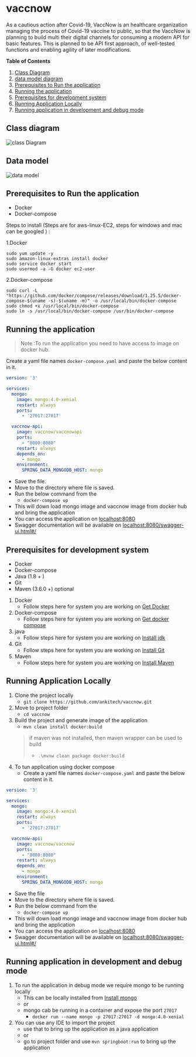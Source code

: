 # vaccnow
As a cautious action after Covid-19, VaccNow is an healthcare organization managing the process of Covid-19 vaccine to public, so that the VaccNow is planning to build multi their digital channels for consuming a modern API for basic features. This is planned to be API first approach, of well-tested functions and enabling agility of later modifications.

**Table of Contents**
1. [Class Diagram](#class-diagram)
2. [data model diagram](#data-model)
3. [Prerequisites to Run the application](#prerequisites-to-run-the-application)
4. [Running the application](#running-the-application)
5. [Prerequisites for development system](#prerequisites-for-development-system)
6. [Running Application Locally](#running-application-locally)
7. [Running application in development and debug mode](#running-application-in-development-and-debug-mode)

## Class diagram
![class Diagram](https://github.com/ankitech/vaccnow/blob/master/class_diagram.png) 

## Data model
![data model](https://github.com/ankitech/vaccnow/blob/master/datamodel.png) 

## Prerequisites to Run the application
- Docker
- Docker-compose

Steps to install (Steps are for aws-linux-EC2, steps for windows and mac can be googled ) :

1.Docker 
```shell script
sudo yum update -y
sudo amazon-linux-extras install docker
sudo service docker start
sudo usermod -a -G docker ec2-user
```
2.Docker-compose 
```shell script
sudo curl -L "https://github.com/docker/compose/releases/download/1.25.5/docker-compose-$(uname -s)-$(uname -m)" -o /usr/local/bin/docker-compose
sudo chmod +x /usr/local/bin/docker-compose
sudo ln -s /usr/local/bin/docker-compose /usr/bin/docker-compose
```

## Running the application
>Note :To run the application you need to have access to image on docker hub.

Create a yaml file names `docker-compose.yaml` and paste the below content in it.
```yaml
version: '3'

services:
  mongo:
    image: mongo:4.0-xenial
    restart: always
    ports:
      - '27017:27017'

  vaccnow-api:
    image: vaccnow/vaccnowapi
    ports:
      - "8080:8080"
    restart: always
    depends_on:
      - mongo
    environment:
      SPRING_DATA_MONGODB_HOST: mongo
```
- Save the file. 
- Move to the directory where file is saved.
- Run the below command from the 
    - ``docker-compose up``
- This will down load mongo image and vaccnow image from docker hub and bring the application 
- You can access the application on [localhost:8080](http://localhost:8080)
- Swagger documentation will be available on [localhost:8080/swagger-ui.html#/](http://localhost:8080/swagger-ui.html#/)

## Prerequisites for development system
* Docker 
* Docker-compose 
* Java   (1.8 + )
* Git    
* Maven  (3.6.0 +) optional

1. Docker 
    - Follow steps here for system you are working on [Get Docker](https://docs.docker.com/get-docker/)
2. Docker-compose 
    - Follow steps here for system you are working on [Get docker compose](https://docs.docker.com/compose/install/)
3. java
    - Follow steps here for system you are working on [Install jdk](https://www.oracle.com/java/technologies/javase-downloads.html)
4. Git
    - Follow steps here for system you are working on [Install Git](https://git-scm.com/book/en/v2/Getting-Started-Installing-Git)
5. Maven
    - Follow steps here for system you are working on [Install Maven](https://maven.apache.org/install.html)

## Running Application Locally
1. Clone the project locally
    - ``git clone https://github.com/ankitech/vaccnow.git ``
2. Move to project folder
    - ``cd vaccnow``
3. Build the project and generate image of the application
    - ``mvn clean install docker:build``
    >if maven was not installed, then maven wrapper can be used to build
    > - ``.\mvnw clean package docker:build``
4. To tun application using docker compose                                                                                                       
    - Create a yaml file names `docker-compose.yaml` and paste the below content in it.
```yaml
version: '3'

services:
  mongo:
    image: mongo:4.0-xenial
    restart: always
    ports:
      - '27017:27017'

  vaccnow-api:
    image: vaccnow/vaccnow
    ports:
      - "8080:8080"
    restart: always
    depends_on:
      - mongo
    environment:
      SPRING_DATA_MONGODB_HOST: mongo
```
- Save the file
- Move to the directory where file is saved.
- Run the below command from the 
    - ``docker-compose up``
- This will down load mongo image and vaccnow image from docker hub and bring the application
- You can access the application on [localhost:8080](http://localhost:8080)
- Swagger documentation will be available on [localhost:8080/swagger-ui.html#/](http://localhost:8080/swagger-ui.html#/)

## Running application in development and debug mode
1. To run the application in debug mode we require mongo to be running locally
    - This can be locally installed from [Install mongo](https://docs.mongodb.com/manual/installation/)
    - or
    - mongo cab be running in a container and expose the port `27017`
        - ``docker run --name mongo -p 27017:27017 -d mongo:4.0-xenial``
2. You can use any IDE to import the project 
    - use that to bring up the application as a java application
    - or
    - go to project folder and use ``mvn springboot:run`` to bring up the application
                                                                                                       

